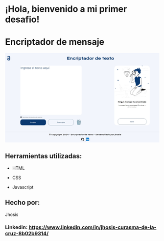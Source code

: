 # ¡Hola, bienvenido a mi primer desafio!

<h1>Encriptador de mensaje</h1>

![Descripción de la imagen](https://github.com/Ben-JT/imagenes-en-linea/blob/main/desafio1.jpeg?raw=true)

## Herramientas utilizadas:

* HTML

* CSS

* Javascript

## Hecho por:

Jhosis

### Linkedin: https://www.linkedin.com/in/jhosis-curasma-de-la-cruz-8b02b9314/
